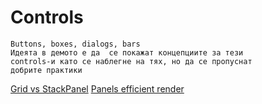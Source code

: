 # Controls
```
Buttons, boxes, dialogs, bars
Идеята в демото е да  се покажат концепциите за тези 
controls-и като се наблегне на тях, но да се пропуснат 
добрите практики
```

[Grid vs StackPanel](https://stackoverflow.com/questions/5307854/stack-panel-or-grid-which-one-is-most-advisable)
[Panels efficient render](https://stackoverflow.com/questions/9946811/in-what-order-are-panels-the-most-efficient-in-terms-of-render-time-and-performa/9996707#9996707)
